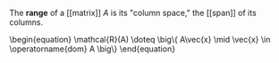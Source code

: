 The **range** of a [[matrix]] $A$ is its "column space," the [[span]] of its columns.

\begin{equation}
\mathcal{R}(A) \doteq \big\\{ A\vec{x} \mid \vec{x} \in \operatorname{dom} A \big\\}
\end{equation}